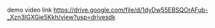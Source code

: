 demo video link
https://drive.google.com/file/d/1dyDw55EBSQOrAFub-_Xzn3IGXGie5Kkh/view?usp=drivesdk
